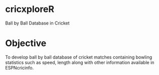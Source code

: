 # cricxploreR
Ball by Ball Database in Cricket

# Objective
To develop ball by ball database of cricket matches containing bowling statistics such as speed, length along with other information available in ESPNcricinfo. 
